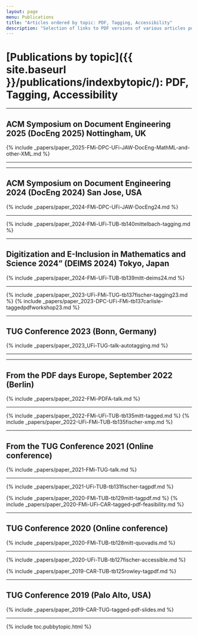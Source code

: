 ```yaml
---
layout: page
menu: Publications
title: "Articles ordered by topic: PDF, Tagging, Accessibility"
description: "Selection of links to PDF versions of various articles published by the LaTeX3 project and links to videos of their conference presentations ordered by major topics."
---
```


# [Publications by topic]({{ site.baseurl }}/publications/indexbytopic/): PDF, Tagging, Accessibility


<hr class="conference-start">

## ACM Symposium on Document Engineering 2025 (DocEng 2025) Nottingham, UK

{% include _papers/paper_2025-FMi-DPC-UFi-JAW-DocEng-MathML-and-other-XML.md  %}

<hr class="conference-end">



<hr class="conference-start">

## ACM Symposium on Document Engineering 2024 (DocEng 2024) San Jose, USA

{% include _papers/paper_2024-FMi-DPC-UFi-JAW-DocEng24.md  %}

<hr class="conference-end">


{% include _papers/paper_2024-FMi-UFi-TUB-tb140mittelbach-tagging.md  %}


<hr class="conference-start">

## Digitization and E-Inclusion in Mathematics and Science 2024” (DEIMS 2024)  Tokyo, Japan

{% include _papers/paper_2024-FMi-UFi-TUB-tb139mitt-deims24.md  %}

<hr class="conference-end">


{% include _papers/paper_2023-UFi-FMi-TUG-tb137fischer-tagging23.md  %}
{% include _papers/paper_2023-DPC-UFi-FMi-tb137carlisle-taggedpdfworkshop23.md  %}

<hr class="conference-start">

## TUG Conference 2023 (Bonn, Germany)

{% include _papers/paper_2023_UFi-TUG-talk-autotagging.md  %}

<hr class="conference-end">


<hr class="conference-start">

## From the PDF days Europe, September 2022 (Berlin)

{% include _papers/paper_2022-FMi-PDFA-talk.md  %}

<hr class="conference-end">


{% include _papers/paper_2022-FMi-UFi-TUB-tb135mitt-tagged.md  %}
{% include _papers/paper_2022-UFi-FMi-TUB-tb135fischer-xmp.md  %}


<hr class="conference-start">

## From the TUG Conference 2021 (Online conference)

{% include _papers/paper_2021-FMi-TUG-talk.md  %}

<hr class="conference-end">


{% include _papers/paper_2021-UFi-TUB-tb131fischer-tagpdf.md  %}


{% include _papers/paper_2020-FMi-TUB-tb129mitt-tagpdf.md  %}
{% include _papers/paper_2020-FMi-UFi-CAR-tagged-pdf-feasibility.md  %}


<hr class="conference-start">

## TUG Conference 2020 (Online conference)

{% include _papers/paper_2020-FMi-TUB-tb128mitt-quovadis.md %}

<hr class="conference-end">



{% include _papers/paper_2020-UFi-TUB-tb127fischer-accessible.md  %}

{% include _papers/paper_2019-CAR-TUB-tb125rowley-tagpdf.md  %}


<hr class="conference-start">

## TUG Conference 2019 (Palo Alto, USA)
{% include _papers/paper_2019-CAR-TUG-tagged-pdf-slides.md %}

<hr class="conference-end">




<div class="row">{% include toc.pubbytopic.html %}</div>
<div id="div_vgwpixel"></div>

